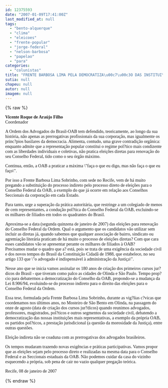 ```yaml
---
id: 12375593
date: "2007-01-09T17:41:00Z"
last_modified_at: null
tags:
  - "bento-alquerque"
  - "clima"
  - "eleicoes"
  - "frente-popular"
  - "jorge-federal"
  - "nelson-barbosa"
  - "papelao"
  - "para"
categories:
  - "colunistas"
title: "FRENTE BARBOSA LIMA PELA DEMOCRATIZA\u00c7\u00c3O DAS INSTITUI\u00c7\u00d5ES QUER ELEI\u00c7\u00d5ES DIRETAS PARA CONSELHO FEDERAL DA OAB"
sutia: null
chapeu: null
autor: null
imagem: null
---
```

{% raw %}
<p><P><FONT face=Verdana><STRONG>Vicente Roque de Araújo Filho <BR></STRONG>Coordenador<BR></FONT></P></p>
<p><P><FONT face=Verdana>A Ordem dos Advogados do Brasil-OAB tem defendido, teoricamente, ao longo da sua história, não apenas as prerrogativas profissionais da sua corporação, mas igualmente os princ?pios basilares da democracia. Alimenta, contudo, uma grave contradição orgânica: enquanto admite que a representação popular constitui o regime pol?tico mais condizente com as liberdades individuais e coletivas, não pratica eleições diretas para renovação do seu Conselho Federal, tido como o seu órgão máximo.</FONT></P></p>
<p><P><FONT face=Verdana>Continua, então, a OAB a praticar a máxima \"faça o que eu digo, mas não faça o que eu faço\".</FONT></P></p>
<p><P><FONT face=Verdana>Por isso a Frente Barbosa Lima Sobrinho, com sede no Recife, vem de há muito pregando a substituição do processo indireto pelo processo direto de eleições para o Conselho Federal da OAB, a exemplo do que já ocorre em relação aos Conselhos Seccionais da corporação em cada Estado.</FONT></P></p>
<p><P><FONT face=Verdana>Para tanto, urge a superação da prática autoritária, que restringe a um colegiado de menos de cem representantes, a condução pol?tica do Conselho Federal da OAB, excluindo-se os milhares de filiados em todos os quadrantes do Brasil.</FONT></P></p>
<p><P><FONT face=Verdana>Aproxima-se a data (segunda quinzena de janeiro de 2007) das eleições para renovação do Conselho Federal da Ordem. Qual o argumento que os candidatos vão utilizar sem incluir as diretas já, quando sabemos que qualquer associação de bairro, sindicato ou agremiação literária praticam de há muito o processo de eleições diretas? Com que cara esses candidatos vão se apresentar perante os milhares de filiados à OAB?<BR>Precisamos mudar o quadro que a? está, pois se trata de uma exigência da sociedade civil e dos novos tempos do Brasil da Constituição Cidadã de 1988, que estabelece, no seu artigo 133 que \"o advogado é indispensável à administração da Justiça\".</FONT></P></p>
<p><P><FONT face=Verdana>Nesse ano que se inicia vamos assinalar os 180 anos de criação dos primeiros cursos jur?dicos do Brasil - que tiveram como palco as cidades de Olinda e São Paulo. Tempo prop?cio para debatermos a democratização do Conselho da OAB, propondo-se a mudança da Lei 8.906/94, evoluindo-se do processo indireto para o direito das eleições para o Conselho Federal da Ordem.</FONT></P></p>
<p><P><FONT face=Verdana>Essa tese, formulada pela Frente Barbosa Lima Sobrinho, durante as vig?lias c?vicas que coordenamos nos últimos anos, no Mosteiro de São Bento em Olinda, na passagem do onze de agosto (data de criação dos cursos jur?dicos) quando reunimos advogados, professores, magistrados, pol?ticos e outros segmentos da sociedade civil, debatendo a democratização das nossas instituições mais representativas, a exemplo da própria OAB, os partidos pol?ticos, a prestação jurisdicional (a questão da morosidade da Justiça), entre outras questões.</FONT></P></p>
<p><P><FONT face=Verdana>Eleição indireta não se coaduna com as prerrogativas dos advogados brasileiros. </FONT></P></p>
<p><P><FONT face=Verdana>Os tempos mudaram trazendo novas exigências e práticas participativas. Vamos propor que as eleições sejam pelo processo direto e realizadas na mesma data para o Conselho Federal e as Seccionais estaduais da OAB. Não podemos cuidar da casa do vizinho esquecendo a própria, sob pena de cair no vazio qualquer pregação teórica.</FONT></P></p>
<p><P><FONT face=Verdana>Recife, 08 de janeiro de 2007&nbsp;<BR></P></FONT> </p>
{% endraw %}